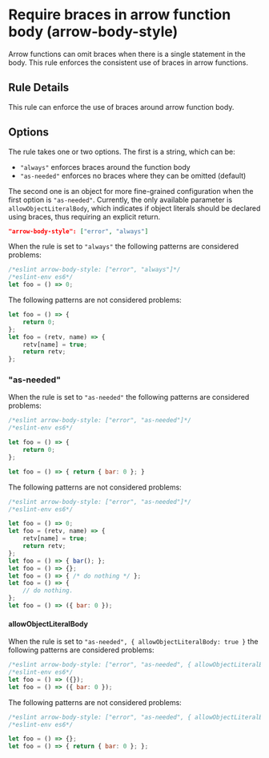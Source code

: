 # Require braces in arrow function body (arrow-body-style)

Arrow functions can omit braces when there is a single statement in the body. This rule enforces the consistent use of braces in arrow functions.

## Rule Details

This rule can enforce the use of braces around arrow function body.

## Options

The rule takes one or two options. The first is a string, which can be:

* `"always"` enforces braces around the function body
* `"as-needed"` enforces no braces where they can be omitted (default)

The second one is an object for more fine-grained configuration when the first option is `"as-needed"`. Currently, the only available parameter is `allowObjectLiteralBody`, which indicates if object literals should be declared using braces, thus requiring an explicit return.

```json
"arrow-body-style": ["error", "always"]
```

When the rule is set to `"always"` the following patterns are considered problems:

```js
/*eslint arrow-body-style: ["error", "always"]*/
/*eslint-env es6*/
let foo = () => 0;
```

The following patterns are not considered problems:

```js
let foo = () => {
    return 0;
};
let foo = (retv, name) => {
    retv[name] = true;
    return retv;
};
```

### "as-needed"

When the rule is set to `"as-needed"` the following patterns are considered problems:

```js
/*eslint arrow-body-style: ["error", "as-needed"]*/
/*eslint-env es6*/

let foo = () => {
    return 0;
};

let foo = () => { return { bar: 0 }; }
```

The following patterns are not considered problems:

```js
/*eslint arrow-body-style: ["error", "as-needed"]*/
/*eslint-env es6*/

let foo = () => 0;
let foo = (retv, name) => {
    retv[name] = true;
    return retv;
};
let foo = () => { bar(); };
let foo = () => {};
let foo = () => { /* do nothing */ };
let foo = () => {
    // do nothing.
};
let foo = () => ({ bar: 0 });
```

#### allowObjectLiteralBody

When the rule is set to `"as-needed", { allowObjectLiteralBody: true }` the following patterns are considered problems:

```js
/*eslint arrow-body-style: ["error", "as-needed", { allowObjectLiteralBody: true }]*/
/*eslint-env es6*/
let foo = () => ({});
let foo = () => ({ bar: 0 });
```

The following patterns are not considered problems:

```js
/*eslint arrow-body-style: ["error", "as-needed", { allowObjectLiteralBody: true }]*/
/*eslint-env es6*/

let foo = () => {};
let foo = () => { return { bar: 0 }; };
```
